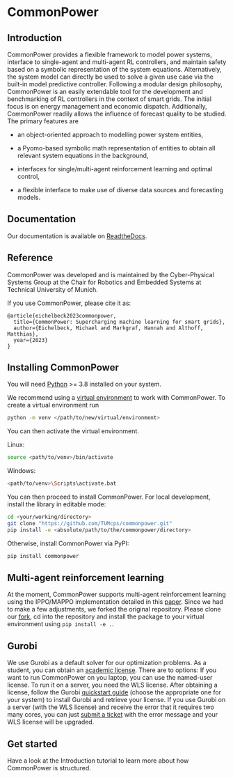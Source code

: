 CommonPower
===========

Introduction
-------------

CommonPower provides a flexible framework to model power systems, interface to single-agent and multi-agent RL controllers,
and maintain safety based on a symbolic representation of the system equations.
Alternatively, the system model can directly be used to solve a given use case via the built-in model predictive controller.
Following a modular design philosophy, CommonPower is an easily extendable tool for the development and benchmarking
of RL controllers in the context of smart grids. The initial focus is on energy management and economic dispatch.
Additionally, CommonPower readily allows the influence of forecast quality to be studied.
The primary features are

- an object-oriented approach to modelling power system entities,

- a Pyomo-based symbolic math representation of entities to obtain all relevant system equations in the background,

- interfaces for single/multi-agent reinforcement learning and optimal control,

- a flexible interface to make use of diverse data sources and forecasting models.

Documentation
--------------

Our documentation is available on [ReadtheDocs](https://commonpower.readthedocs.io).

Reference
----------

CommonPower was developed and is maintained by the Cyber-Physical Systems Group at the Chair for Robotics and Embedded Systems at Technical University of Munich.

If you use CommonPower, please cite it as: 
```
@article{eichelbeck2023commonpower,
  title={CommonPower: Supercharging machine learning for smart grids},
  author={Eichelbeck, Michael and Markgraf, Hannah and Althoff, Matthias},
  year={2023}
}
```

Installing CommonPower
----------------------

You will need [Python](https://www.python.org/downloads/) >= 3.8 installed on your system.

We recommend using a [virtual environment](https://docs.python.org/3/library/venv.html) to work with CommonPower. 
To create a virtual environment run
```bash
python -m venv </path/to/new/virtual/environment>
```
You can then activate the virtual environment.

Linux: 
```bash
source <path/to/venv>/bin/activate
```

Windows:
```bash
<path/to/venv>\Scripts\activate.bat
```

You can then proceed to install CommonPower.
For local development, install the library in editable mode:
```bash
cd <your/working/directory>
git clone "https://github.com/TUMcps/commonpower.git"
pip install -e <absolute/path/to/the/commonpower/directory>
```

Otherwise, install CommonPower via PyPI:
```bash
pip install commonpower
```

Multi-agent reinforcement learning
----------------------------------

At the moment, CommonPower supports multi-agent reinforcement learning using the IPPO/MAPPO implementation detailed in this [paper](https://arxiv.org/abs/2103.01955). 
Since we had to make a few adjustments, we forked the original repository. Please clone our [fork](https://github.com/Chrisschmit/on-policy), cd into the repository and install the package to your virtual environment using
`pip install -e .`.

Gurobi
------

We use Gurobi as a default solver for our optimization problems. As a student, you can obtain an [academic license](https://www.gurobi.com/academia/academic-program-and-licenses/). 
There are to options: If you want to run CommonPower on you laptop, you can use the named-user license. To run it on a server, you need the WLS license.
After obtaining a license, follow the Gurobi [quickstart guide](https://www.gurobi.com/documentation/quickstart.html) (choose the appropriate one for your system) to install Gurobi and retrieve your license. 
If you use Gurobi on a server (with the WLS license) and receive the error that it requires two many cores, you can just [submit a ticket](https://support.gurobi.com/hc/en-us/requests/new?ticket_form_id=360000629792) with the error message and your WLS license will be upgraded.

Get started
------------

Have a look at the Introduction tutorial to learn more about how CommonPower is structured.